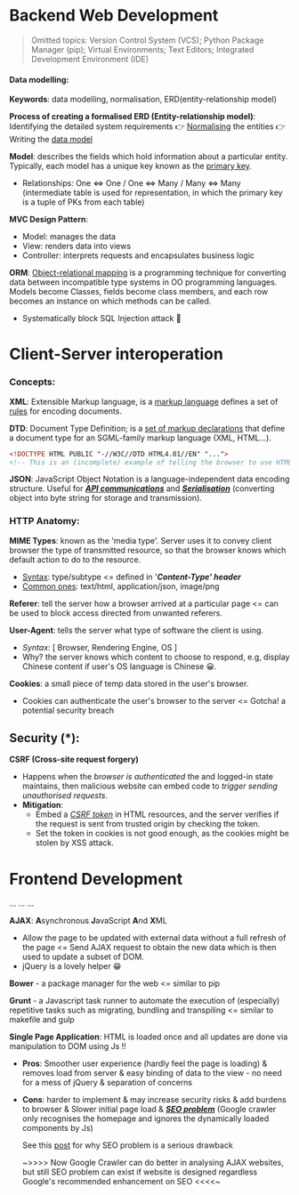 # Backend Web Development

> Omitted topics: Version Control System (VCS); Python Package Manager (pip); Virtual Environments; Text Editors; Integrated Development Environment (IDE)

#### **Data modelling**:

**Keywords**: data modelling, normalisation, ERD(entity-relationship model)

**Process of creating a formalised ERD (Entity-relationship model)**: Identifying the detailed system requirements 👉 [Normalising](https://en.wikipedia.org/wiki/Database_normalization) the entities 👉 Writing the [data model](https://en.wikipedia.org/wiki/Data_model) 

**Model**: describes the fields which hold information about a particular entity. Typically, each model has a unique key known as the <u>primary key</u>. 

*  Relationships: One <=> One / One <=> Many / Many <=> Many (intermediate table is used for representation, in which the primary key is a tuple of PKs from each table)

**MVC Design Pattern**:

* Model: manages the data
* View: renders data into views
* Controller: interprets requests and encapsulates business logic

**ORM**: [Object-relational mapping](https://en.wikipedia.org/wiki/Object-relational_mapping) is a programming technique for converting data between incompatible type systems in OO programming languages. Models become Classes, fields become class members, and each row becomes an instance on which methods can be called. 

* Systematically block SQL Injection attack 👏

# Client-Server interoperation

### **Concepts:**

**XML**: Extensible Markup language, is a <u>markup language</u> defines a set of <u>rules</u> for encoding documents. 

**DTD**: Document Type Definition; is a <u>set of markup declarations</u> that define a document type for an SGML-family markup language (XML, HTML...).

```html
<!DOCTYPE HTML PUBLIC "-//W3C//DTD HTML4.01//EN" "..."> 
<!-- This is an (incomplete) example of telling the browser to use HTML4 for validating the documentation content -->
```

**JSON**: JavaScript Object Notation is a language-independent data encoding structure. Useful for <u>***API communications***</u> and [**<u>*Serialisation*</u>**](https://en.wikipedia.org/wiki/Serialization) (converting object into byte string for storage and transmission).

### **HTTP Anatomy**:

**MIME Types**: known as the 'media type'. Server uses it to convey client browser the type of transmitted resource, so that  the browser knows which default action to do to the resource. 

- <u>Syntax</u>: type/subtype  <= defined in '***Content-Type' header***
- <u>Common ones</u>: text/html, application/json, image/png

**Referer**: tell the server how a browser arrived at a particular page <= can be used to block access directed from unwanted referers. 

**User-Agent**: tells the server what type of software the client is using. 

* *Syntax*:  [ Browser, Rendering Engine, OS ]
* Why? the server knows which content to choose to respond, e.g, display Chinese content if user's OS language is Chinese 😀. 

**Cookies**: a small piece of temp data stored in the user's browser. 

* Cookies can authenticate the user's browser to the server <= Gotcha! a potential security breach

## **Security (*):**

**CSRF (Cross-site request forgery)**

* Happens when the *browser is authenticated* the and logged-in state maintains, then malicious website can embed code to *trigger sending unauthorised requests*. 
* **Mitigation**:
  * Embed a *<u>CSRF token</u>* in HTML resources, and the server verifies if the request is sent from trusted origin by checking the token. 
  * Set the token in cookies is not good enough, as the cookies might be stolen by XSS attack.

# **Frontend Development**

…  …  … 

**AJAX**: **A**synchronous **J**avaScript **A**nd **X**ML

* Allow the page to be updated with external data without a full refresh of the page  <= Send AJAX request to obtain the new data which is then used to update a subset of DOM. 
* jQuery is a lovely helper 😁

**Bower** - a package manager for the web <= similar to pip

**Grunt** - a Javascript task runner to automate the execution of (especially) repetitive tasks such as migrating, bundling and transpiling  <= similar to makefile and gulp

**Single Page Application**: HTML is loaded once and all updates are done via manipulation to DOM using Js !! 

* **Pros**: Smoother user experience (hardly feel the page is loading) & removes load from server & easy binding of data to the view - no need for a mess of jQuery & separation of concerns 

* **Cons**: harder to implement & may increase security risks & add burdens to browser & Slower initial page load & ***<u>SEO problem</u>*** (Google crawler only recognises the homepage and ignores the dynamically loaded components by Js)

  See this [post](http://adkgroup.com/insights/single-page-applications-spa-and-seo-problem) for why SEO problem is a serious drawback 

  ~>>>>  Now Google Crawler can do better in analysing AJAX websites, but still SEO problem can exist if website is designed regardless Google's recommended enhancement on SEO <<<<~
